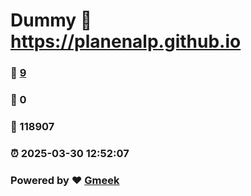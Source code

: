 # Dummy :link: https://planenalp.github.io 
### :page_facing_up: [9](https://planenalp.github.io/tag.html) 
### :speech_balloon: 0 
### :hibiscus: 118907 
### :alarm_clock: 2025-03-30 12:52:07 
### Powered by :heart: [Gmeek](https://github.com/Meekdai/Gmeek)
